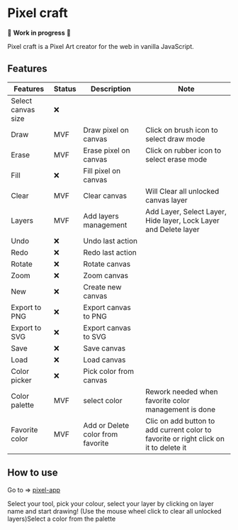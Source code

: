 # Pixel craft

:construction: **Work in progress** :construction:

Pixel craft is a Pixel Art creator for the web in vanilla JavaScript.

## Features

| Features | Status | Description | Note |
| ----------- | ----------- | ----------- | ----------- |
| Select canvas size | :x: | | |
| Draw | MVF | Draw pixel on canvas | Click on brush icon to select draw mode |
| Erase | MVF | Erase pixel on canvas | Click on rubber icon to select erase mode |
| Fill | :x: | Fill pixel on canvas ||
| Clear | MVF | Clear canvas | Will Clear all unlocked canvas layer |
| Layers| MVF | Add layers management | Add Layer, Select Layer, Hide layer, Lock Layer and Delete layer |
| Undo | :x: | Undo last action ||
| Redo | :x: | Redo last action ||
| Rotate | :x: | Rotate canvas ||
| Zoom | :x: | Zoom canvas ||
| New | :x: | Create new canvas ||
| Export to PNG | :x: | Export canvas to PNG ||
| Export to SVG | :x: | Export canvas to SVG ||
| Save | :x: | Save canvas ||
| Load | :x: | Load canvas ||
| Color picker | :x: | Pick color from canvas ||
| Color palette | MVF | select color | Rework needed when favorite color management is done |
| Favorite color | MVF | Add or Delete color from favorite | Clic on add button to add current color to favorite or right click on it to delete it |

## How to use

Go to => [pixel-app](https://wmissary.github.io/pixel-art-app/)

Select your tool, pick your colour, select your layer by clicking on layer name and start drawing!
(Use the mouse wheel click to clear all unlocked layers)Select a color from the palette

